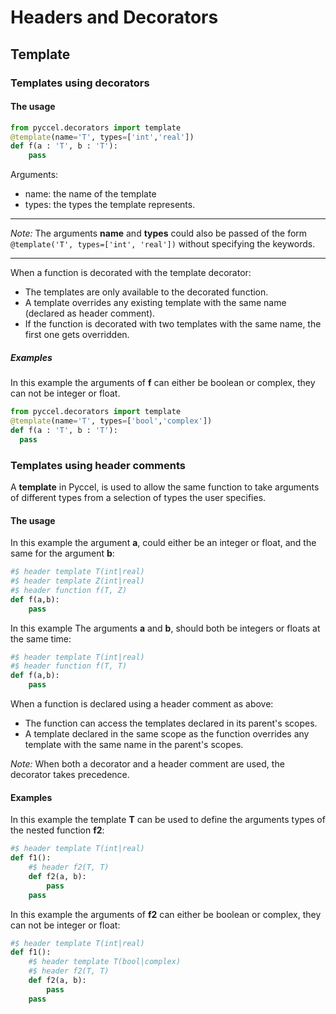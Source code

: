 # Headers and Decorators

## Template
### Templates using decorators
#### The usage
```python
from pyccel.decorators import template
@template(name='T', types=['int','real'])
def f(a : 'T', b : 'T'):
	pass
```
Arguments:
-   name: the name of the template
-   types: the types the template represents.
---
*Note:*
The arguments **name** and **types** could also be passed of the form
`@template('T', types=['int', 'real'])` without specifying the keywords.

---
When  a function is decorated with the template decorator:
-   The templates are only available to the decorated function.
-   A template overrides any existing template with the same name (declared as header comment).
-   If the function is decorated with two templates with the same name, the first one gets overridden.
##### Examples
In this example the arguments of **f** can either be boolean or complex, they can not be integer or float.
```python
from pyccel.decorators import template
@template(name='T', types=['bool','complex'])
def f(a : 'T', b : 'T'):
  pass
```

### Templates using header comments
A **template** in Pyccel, is used to allow the same function to take arguments of different types from a selection of types the user specifies.
#### The usage
In this example the argument **a**, could either be an integer or float, and the same for the argument **b**:
```python
#$ header template T(int|real)
#$ header template Z(int|real)
#$ header function f(T, Z)
def f(a,b):
	pass
```
In this example The arguments **a** and **b**, should both be integers or floats at the same time:
```python
#$ header template T(int|real)
#$ header function f(T, T)
def f(a,b):
	pass
```
When a function is declared using a header comment as above:
-   The function can access the templates declared in its parent's scopes.
-   A template declared in the same scope as the function overrides any template with the same name in the parent's scopes.

*Note:*
When both a decorator and a header comment are used, the decorator takes precedence.

#### Examples
In this example the template **T** can be used to define the arguments types of the nested function **f2**:
```python
#$ header template T(int|real)
def f1():
	#$ header f2(T, T)
	def f2(a, b):
		pass
	pass
```
In this example the arguments of **f2** can either be boolean or complex, they can not be integer or float:
```python
#$ header template T(int|real)
def f1():
	#$ header template T(bool|complex)
	#$ header f2(T, T)
	def f2(a, b):
		pass
	pass
```
